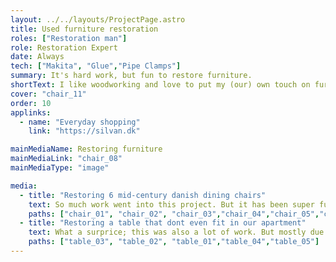 ```yaml
---
layout: ../../layouts/ProjectPage.astro
title: Used furniture restoration
roles: ["Restoration man"]
role: Restoration Expert
date: Always
tech: ["Makita", "Glue","Pipe Clamps"]
summary: It's hard work, but fun to restore furniture.
shortText: I like woodworking and love to put my (our) own touch on furniture
cover: "chair_11"
order: 10
applinks: 
  - name: "Everyday shopping"
    link: "https://silvan.dk"

mainMediaName: Restoring furniture
mainMediaLink: "chair_08"
mainMediaType: "image"

media:
  - title: "Restoring 6 mid-century danish dining chairs"
    text: So much work went into this project. But it has been super fun, and I've learned so much about restoration tools and ... patience. I still wonder if I put the right parts together, especially chair five.
    paths: ["chair_01", "chair_02", "chair_03","chair_04","chair_05","chair_06","chair_07","chair_09","chair_10"]
  - title: "Restoring a table that dont even fit in our apartment"
    text: What a surprice; this was also a lot of work. But mostly due to big areas, and long wait times. 
    paths: ["table_03", "table_02", "table_01","table_04","table_05"]
---
```


